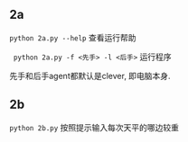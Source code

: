 2a
----------------

`` python 2a.py --help `` 查看运行帮助

`` python 2a.py -f <先手> -l <后手>`` 运行程序

先手和后手agent都默认是clever, 即电脑本身.

2b
----------------

`` python 2b.py `` 按照提示输入每次天平的哪边较重
